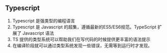 ## Typescript
1. Typescript 是强类型的编程语言
2. Typescript 是 Javascript 的超集，遵循最新的ES5/ES6规范。TypeScript 扩展了 Javascript 语法
3. TS 提供的类型系统可以帮助我们在写代码的时候提供更丰富的语法提示
4. 在编译阶段就可以通过类型系统发现一些错误，无需等到运行时才发现。

